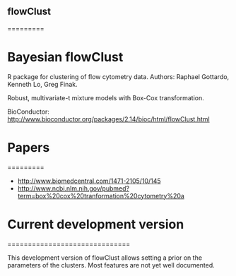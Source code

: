 ## flowClust
=========

# Bayesian flowClust

R package for clustering of flow cytometry data.
Authors: Raphael Gottardo, Kenneth Lo, Greg Finak.

Robust, multivariate-t mixture models with Box-Cox transformation.

BioConductor: http://www.bioconductor.org/packages/2.14/bioc/html/flowClust.html

# Papers
=========
* http://www.biomedcentral.com/1471-2105/10/145
* http://www.ncbi.nlm.nih.gov/pubmed?term=box%20cox%20tranformation%20cytometry%20a


# Current development version
==============================

This development version of flowClust allows setting a prior on the parameters of the clusters. 
Most features are not yet well documented. 
